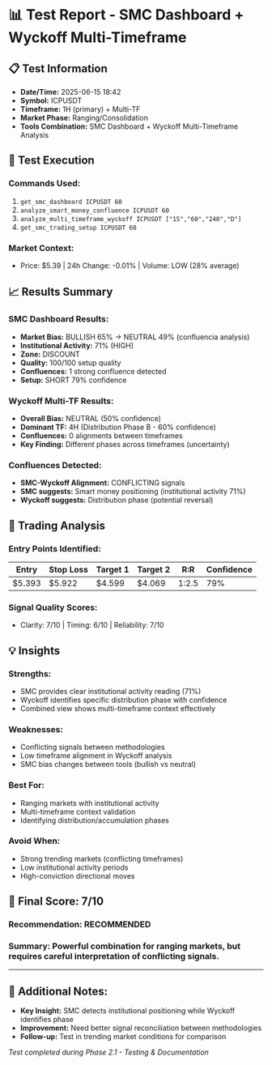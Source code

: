 # 📊 Test Report - SMC Dashboard + Wyckoff Multi-Timeframe

## 📋 Test Information
- **Date/Time:** 2025-06-15 18:42
- **Symbol:** ICPUSDT
- **Timeframe:** 1H (primary) + Multi-TF
- **Market Phase:** Ranging/Consolidation
- **Tools Combination:** SMC Dashboard + Wyckoff Multi-Timeframe Analysis

## 🔬 Test Execution
### Commands Used:
1. `get_smc_dashboard ICPUSDT 60`
2. `analyze_smart_money_confluence ICPUSDT 60`
3. `analyze_multi_timeframe_wyckoff ICPUSDT ["15","60","240","D"]`
4. `get_smc_trading_setup ICPUSDT 60`

### Market Context:
- Price: $5.39 | 24h Change: -0.01% | Volume: LOW (28% average)

## 📈 Results Summary
### SMC Dashboard Results:
- **Market Bias:** BULLISH 65% → NEUTRAL 49% (confluencia analysis)
- **Institutional Activity:** 71% (HIGH)
- **Zone:** DISCOUNT
- **Quality:** 100/100 setup quality
- **Confluences:** 1 strong confluence detected
- **Setup:** SHORT 79% confidence

### Wyckoff Multi-TF Results:
- **Overall Bias:** NEUTRAL (50% confidence)
- **Dominant TF:** 4H (Distribution Phase B - 60% confidence)
- **Confluences:** 0 alignments between timeframes
- **Key Finding:** Different phases across timeframes (uncertainty)

### Confluences Detected:
- **SMC-Wyckoff Alignment:** CONFLICTING signals
- **SMC suggests:** Smart money positioning (institutional activity 71%)
- **Wyckoff suggests:** Distribution phase (potential reversal)

## 🎯 Trading Analysis
### Entry Points Identified:
| Entry | Stop Loss | Target 1 | Target 2 | R:R | Confidence |
|-------|-----------|----------|----------|-----|------------|
| $5.393| $5.922    | $4.599   | $4.069   |1:2.5| 79%        |

### Signal Quality Scores:
- Clarity: 7/10 | Timing: 6/10 | Reliability: 7/10

## 💡 Insights
### Strengths:
- SMC provides clear institutional activity reading (71%)
- Wyckoff identifies specific distribution phase with confidence
- Combined view shows multi-timeframe context effectively

### Weaknesses:
- Conflicting signals between methodologies
- Low timeframe alignment in Wyckoff analysis
- SMC bias changes between tools (bullish vs neutral)

### Best For:
- Ranging markets with institutional activity
- Multi-timeframe context validation
- Identifying distribution/accumulation phases

### Avoid When:
- Strong trending markets (conflicting timeframes)
- Low institutional activity periods
- High-conviction directional moves

## 🎯 Final Score: 7/10
### Recommendation: RECOMMENDED
### Summary: Powerful combination for ranging markets, but requires careful interpretation of conflicting signals.

---

## 📝 Additional Notes:
- **Key Insight:** SMC detects institutional positioning while Wyckoff identifies phase
- **Improvement:** Need better signal reconciliation between methodologies
- **Follow-up:** Test in trending market conditions for comparison

*Test completed during Phase 2.1 - Testing & Documentation*